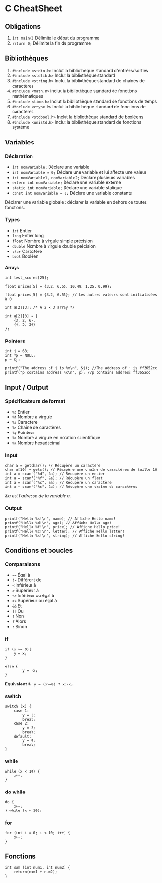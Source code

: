 # C CheatSheet

## Obligations

1. ``int main()`` Délimite le début du programme
2. ``return 0;`` Délimite la fin du programme

## Bibliothèques
1. ``#include <stdio.h>`` Inclut la bibliothèque standard d'entrées/sorties
2. ``#include <stdlib.h>`` Inclut la bibliothèque standard
3. ``#include <string.h>`` Inclut la bibliothèque standard de chaînes de caractères
4. ``#include <math.h>`` Inclut la bibliothèque standard de fonctions mathématiques
5. ``#include <time.h>`` Inclut la bibliothèque standard de fonctions de temps
6. ``#include <ctype.h>`` Inclut la bibliothèque standard de fonctions de caractères
7. ``#include <stdbool.h>`` Inclut la bibliothèque standard de booléens
8. ``#include <unistd.h>`` Inclut la bibliothèque standard de fonctions système

## Variables

### Déclaration

- ``int nomVariable;`` Déclare une variable
- ``int nomVariable = 0;`` Déclare une variable et lui affecte une valeur
- ``int nomVariable1, nomVariable2;`` Déclare plusieurs variables
- ``extern int nomVariable;`` Déclare une variable externe
- ``static int nomVariable;`` Déclare une variable statique
- ``const int nomVariable = 0;`` Déclare une variable constante

Déclarer une variable globale : déclarer la variable en dehors de toutes fonctions.

### Types

- ``int`` Entier
- ``long`` Entier long
- ``float`` Nombre à virgule simple précision
- ``double`` Nombre à virgule double précision
- ``char`` Caractère
- ``bool`` Booléen

#### Arrays
    int test_scores[25];

    float prices[5] = {3.2, 6.55, 10.49, 1.25, 0.99};

    float prices[5] = {3.2, 6.55}; // Les autres valeurs sont initialisées à 0

    int a[2][3]; /* A 2 x 3 array */

    int a[2][3] = {
        {3, 2, 6},
        {4, 5, 20}
    };

### Pointers
    
    int j = 63;
    int *p = NULL;
    p = &j;
    
    printf("The address of j is %x\n", &j); //The address of j is ff3652cc
    printf("p contains address %x\n", p); //p contains address ff3652cc

## Input / Output
    
### Spécificateurs de format

- ``%d`` Entier
- ``%f`` Nombre à virgule
- ``%c`` Caractère
- ``%s`` Chaîne de caractères
- ``%p`` Pointeur
- ``%e`` Nombre à virgule en notation scientifique
- ``%x`` Nombre hexadécimal

### Input
    char a = getchar(); // Récupère un caractère
    char a[10] = gets(); // Récupère une chaîne de caractères de taille 10
    int a = scanf("%d", &a); // Récupère un entier
    int a = scanf("%f", &a); // Récupère un float
    int a = scanf("%c", &a); // Récupère un caractère
    int a = scanf("%s", &a); // Récupère une chaîne de caractères

*&a est l'adresse de la variable a.*

### Output

    printf("Hello %s!\n", name); // Affiche Hello name!
    printf("Hello %d!\n", age); // Affiche Hello age!
    printf("Hello %f!\n", price); // Affiche Hello price!
    printf("Hello %c!\n", letter); // Affiche Hello letter!
    printf("Hello %s!\n", string); // Affiche Hello string!

## Conditions et boucles
### Comparaisons

- ``==`` Égal à
- ``!=`` Différent de
- ``<`` Inférieur à
- ``>`` Supérieur à
- ``<=`` Inférieur ou égal à
- ``>=`` Supérieur ou égal à
- ``&&`` Et
- ``||`` Ou
- ``!`` Non
- ``?`` Alors
- ``:`` Sinon

### if

    if (x >= 0){
        y = x;
    }

    else {
            y = -x;
    }
**Equivalent à :**
    ``y = (x>=0) ? x:-x;``

### switch

    switch (x) {
        case 1:
            y = 1;
            break;
        case 2:
            y = 2;
            break;
        default:
            y = 0;
            break;
    }

### while

    while (x < 10) {
        x++;
    }

### do while

    do {
        x++;
    } while (x < 10);

### for

    for (int i = 0; i < 10; i++) {
        x++;
    }

## Fonctions

    int sum (int num1, int num2) {
        return(num1 + num2);
    }
